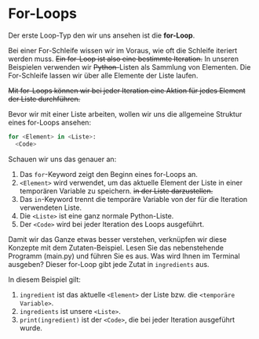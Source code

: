 For-Loops
========
Der erste Loop-Typ den wir uns ansehen ist die **for-Loop**.

Bei einer For-Schleife wissen wir im Voraus, wie oft die Schleife iteriert werden muss. 
~~Ein for-Loop ist also eine bestimmte
Iteration.~~ In unseren Beispielen verwenden wir ~~Python-~~Listen als Sammlung von Elementen. 
Die For-Schleife lassen wir über alle Elemente der Liste laufen.

~~Mit for-Loops können wir bei jeder Iteration eine Aktion für jedes Element der Liste durchführen.~~

Bevor wir mit einer Liste arbeiten, wollen wir uns die allgemeine Struktur eines for-Loops ansehen:

```python
for <Element> in <Liste>:
  <Code>
```
Schauen wir uns das genauer an:

1. Das `for`-Keyword zeigt den Beginn eines for-Loops an.
2. `<Element>` wird verwendet, um das aktuelle Element der Liste in einer temporären Variable zu speichern. ~~in der Liste darzustellen.~~
3. Das `in`-Keyword trennt die temporäre Variable von der für die Iteration verwendeten Liste.
4. Die `<Liste>` ist eine ganz normale Python-Liste.
5. Der `<Code>` wird bei jeder Iteration des Loops ausgeführt.

Damit wir das Ganze etwas besser verstehen, verknüpfen wir diese Konzepte mit dem Zutaten-Beispiel. 
Lesen Sie das nebenstehende Programm (main.py) und führen Sie es aus. Was wird Ihnen im Terminal ausgeben?
Dieser for-Loop gibt jede Zutat in `ingredients` aus. 

In diesem Beispiel gilt:

1. `ingredient` ist das aktuelle `<Element>` der Liste bzw. die  `<temporäre Variable>`.
2. `ingredients` ist unsere `<Liste>`.
3. `print(ingredient)` ist der `<Code>`, die bei jeder Iteration ausgeführt wurde.
